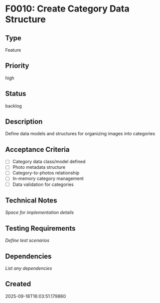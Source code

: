# F0010: Create Category Data Structure

## Type
Feature

## Priority
high

## Status
backlog

## Description
Define data models and structures for organizing images into categories

## Acceptance Criteria
- [ ] Category data class/model defined
- [ ] Photo metadata structure
- [ ] Category-to-photos relationship
- [ ] In-memory category management
- [ ] Data validation for categories

## Technical Notes
_Space for implementation details_

## Testing Requirements
_Define test scenarios_

## Dependencies
_List any dependencies_

## Created
2025-09-18T16:03:51.179860
